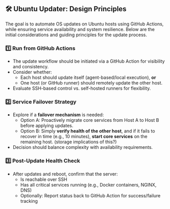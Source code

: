## 🛠️ Ubuntu Updater: Design Principles

The goal is to automate OS updates on Ubuntu hosts using GitHub Actions, while ensuring service availability and system resilience. Below are the initial considerations and guiding principles for the update process.

### 1️⃣ Run from GitHub Actions
- The update workflow should be initiated via a GitHub Action for visibility and consistency.
- Consider whether:
  - Each host should update itself (agent-based/local execution), **or**
  - One host (or GitHub runner) should remotely update the other host.
- Evaluate SSH-based control vs. self-hosted runners for flexibility.

### 2️⃣ Service Failover Strategy
- Explore if a **failover mechanism** is needed:
  - Option A: Proactively migrate core services from Host A to Host B before applying updates.
  - Option B: Simply **verify health of the other host**, and if it fails to recover in time (e.g., 10 minutes), **start core services** on the remaining host. (storage implications of this?)
- Decision should balance complexity with availability requirements.

### 3️⃣ Post-Update Health Check
- After updates and reboot, confirm that the server:
  - Is reachable over SSH
  - Has all critical services running (e.g., Docker containers, NGINX, DNS)
  - Optionally: Report status back to GitHub Action for success/failure tracking
